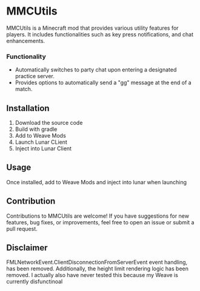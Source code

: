 # MMCUtils

MMCUtils is a Minecraft mod that provides various utility features for players. It includes functionalities such as key press notifications, and chat enhancements.

### Functionality
- Automatically switches to party chat upon entering a designated practice server.
- Provides options to automatically send a "gg" message at the end of a match.

## Installation
1. Download the source code
2. Build with gradle
3. Add to Weave Mods
4. Launch Lunar CLient
5. Inject into Lunar Client

## Usage
Once installed, add to Weave Mods and inject into lunar when launching

## Contribution
Contributions to MMCUtils are welcome! If you have suggestions for new features, bug fixes, or improvements, feel free to open an issue or submit a pull request.

## Disclaimer
FMLNetworkEvent.ClientDisconnectionFromServerEvent event handling, has been removed. Additionally, the height limit rendering logic has been removed.
I actually also have never tested this because my Weave is currently disfunctinoal
